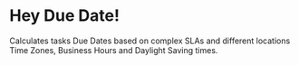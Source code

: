 # Hey Due Date!
Calculates tasks Due Dates based on complex SLAs and different locations Time Zones, Business Hours and Daylight Saving times.

